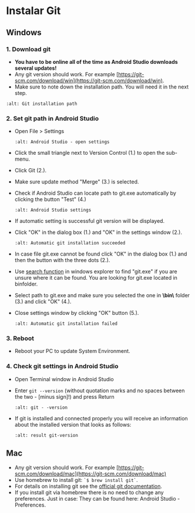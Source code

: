 # Instalar Git

## Windows

### 1. Download git

- **You have to be online all of the time as Android Studio downloads several updates!**
- Any git version should work. For example [https://git-scm.com/download/win](https://git-scm.com/download/win).
- Make sure to note down the installation path. You will need it in the next step.

```{image} ../images/Update_GitPath.png
:alt: Git installation path
```

### 2. Set git path in Android Studio

- Open File > Settings

  ```{image} ../images/Update_GitSettings1.png
  :alt: Android Studio - open settings
  ```

- Click the small triangle next to Version Control (1.) to open the sub-menu.

- Click Git (2.).

- Make sure update method "Merge" (3.) is selected.

- Check if Android Studio can locate path to git.exe automatically by clicking the button "Test" (4.)

  ```{image} ../images/AndroidStudio361_09.png
  :alt: Android Studio settings
  ```

- If automatic setting is successful git version will be displayed.

- Click "OK" in the dialog box (1.) and "OK" in the settings window (2.).

  ```{image} ../images/AndroidStudio361_10.png
  :alt: Automatic git installation succeeded
  ```

- In case file git.exe cannot be found click "OK" in the dialog box (1.) and then the button with the three dots (2.).

- Use [search function](https://www.tenforums.com/tutorials/94452-search-file-explorer-windows-10-a.html) in windows explorer to find "git.exe" if you are unsure where it can be found. You are looking for git.exe located in binfolder.

- Select path to git.exe and make sure you selected the one in **\\bin\\** folder (3.) and click "OK" (4.).

- Close settings window by clicking "OK" button (5.).

  ```{image} ../images/AndroidStudio361_11.png
  :alt: Automatic git installation failed
  ```

### 3. Reboot

- Reboot your PC to update System Environment.

### 4. Check git settings in Android Studio

- Open Terminal window in Android Studio

- Enter `git --version` (without quotation marks and no spaces between the two - \[minus sign\]!) and press Return

  ```{image} ../images/AndroidStudio_gitversion1.png
  :alt: git - -version
  ```

- If git is installed and connected properly you will receive an information about the installed version that looks as follows:

  ```{image} ../images/AndroidStudio_gitversion2.png
  :alt: result git-version
  ```

## Mac

- Any git version should work. For example [https://git-scm.com/download/mac](https://git-scm.com/download/mac)
- Use homebrew to install git: `` `$ brew install git` ``.
- For details on installing git see the [official git documentation](https://git-scm.com/book/en/v2/Getting-Started-Installing-Git).
- If you install git via homebrew there is no need to change any preferences. Just in case: They can be found here: Android Studio - Preferences.
